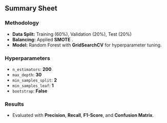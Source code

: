 ## Summary Sheet
### Methodology
- **Data Split:** Training (60%), Validation (20%), Test (20%)
- **Balancing:** Applied **SMOTE** .
- **Model:** Random Forest with **GridSearchCV** for hyperparameter tuning.

###  Hyperparameters
- `n_estimators`: **200**
- `max_depth`: **30**
- `min_samples_split`: **2**
- `min_samples_leaf`: **1**
- `bootstrap`: **False**

### Results
- Evaluated with **Precision**, **Recall**, **F1-Score**, and **Confusion Matrix**.

